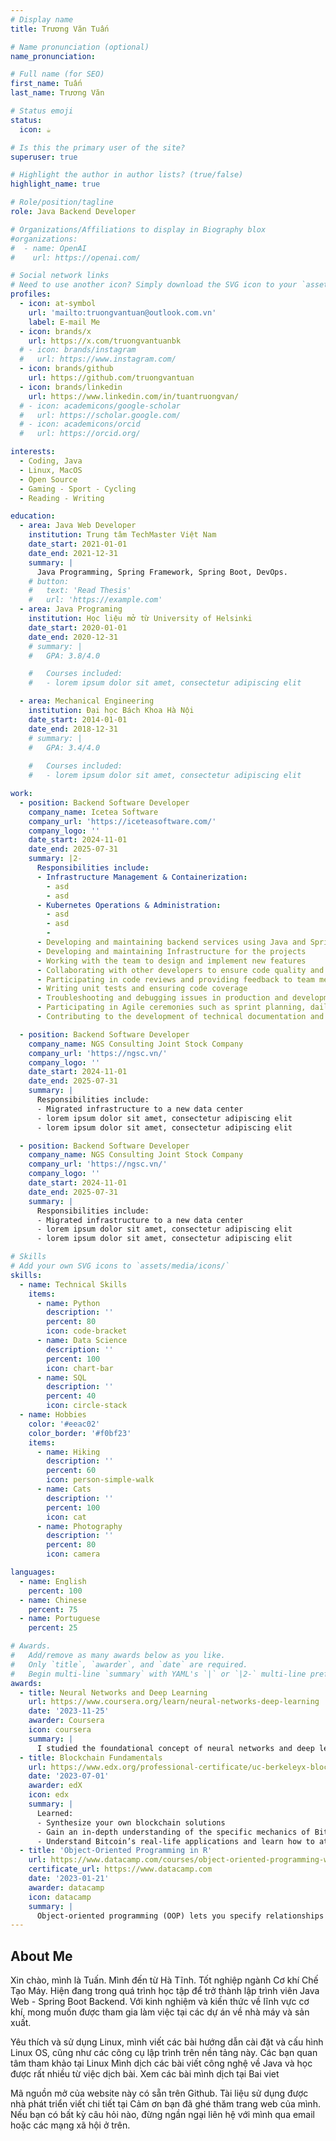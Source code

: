 ```yaml
---
# Display name
title: Trương Văn Tuấn

# Name pronunciation (optional)
name_pronunciation:

# Full name (for SEO)
first_name: Tuấn
last_name: Trương Văn

# Status emoji
status:
  icon: ☕️

# Is this the primary user of the site?
superuser: true

# Highlight the author in author lists? (true/false)
highlight_name: true

# Role/position/tagline
role: Java Backend Developer

# Organizations/Affiliations to display in Biography blox
#organizations:
#  - name: OpenAI
#    url: https://openai.com/

# Social network links
# Need to use another icon? Simply download the SVG icon to your `assets/media/icons/` folder.
profiles:
  - icon: at-symbol
    url: 'mailto:truongvantuan@outlook.com.vn'
    label: E-mail Me
  - icon: brands/x
    url: https://x.com/truongvantuanbk
  # - icon: brands/instagram
  #   url: https://www.instagram.com/
  - icon: brands/github
    url: https://github.com/truongvantuan
  - icon: brands/linkedin
    url: https://www.linkedin.com/in/tuantruongvan/
  # - icon: academicons/google-scholar
  #   url: https://scholar.google.com/
  # - icon: academicons/orcid
  #   url: https://orcid.org/

interests:
  - Coding, Java
  - Linux, MacOS
  - Open Source
  - Gaming - Sport - Cycling
  - Reading - Writing 

education:
  - area: Java Web Developer
    institution: Trung tâm TechMaster Việt Nam
    date_start: 2021-01-01
    date_end: 2021-12-31
    summary: |
      Java Programming, Spring Framework, Spring Boot, DevOps.
    # button:
    #   text: 'Read Thesis'
    #   url: 'https://example.com'
  - area: Java Programing
    institution: Học liệu mở từ University of Helsinki
    date_start: 2020-01-01
    date_end: 2020-12-31
    # summary: |
    #   GPA: 3.8/4.0

    #   Courses included:
    #   - lorem ipsum dolor sit amet, consectetur adipiscing elit

  - area: Mechanical Engineering
    institution: Đại học Bách Khoa Hà Nội
    date_start: 2014-01-01
    date_end: 2018-12-31
    # summary: |
    #   GPA: 3.4/4.0
      
    #   Courses included:
    #   - lorem ipsum dolor sit amet, consectetur adipiscing elit

work:
  - position: Backend Software Developer
    company_name: Icetea Software
    company_url: 'https://iceteasoftware.com/'
    company_logo: ''
    date_start: 2024-11-01
    date_end: 2025-07-31
    summary: |2-
      Responsibilities include:
      - Infrastructure Management & Containerization:
        - asd
        - asd
      - Kubernetes Operations & Administration:
        - asd
        - asd
        - 
      - Developing and maintaining backend services using Java and Spring Boot
      - Developing and maintaining Infrastructure for the projects
      - Working with the team to design and implement new features
      - Collaborating with other developers to ensure code quality and best practices
      - Participating in code reviews and providing feedback to team members
      - Writing unit tests and ensuring code coverage
      - Troubleshooting and debugging issues in production and development environments
      - Participating in Agile ceremonies such as sprint planning, daily stand-ups, and retrospectives
      - Contributing to the development of technical documentation and knowledge sharing within the team

  - position: Backend Software Developer
    company_name: NGS Consulting Joint Stock Company
    company_url: 'https://ngsc.vn/'
    company_logo: ''
    date_start: 2024-11-01
    date_end: 2025-07-31
    summary: |
      Responsibilities include:
      - Migrated infrastructure to a new data center
      - lorem ipsum dolor sit amet, consectetur adipiscing elit
      - lorem ipsum dolor sit amet, consectetur adipiscing elit

  - position: Backend Software Developer
    company_name: NGS Consulting Joint Stock Company
    company_url: 'https://ngsc.vn/'
    company_logo: ''
    date_start: 2024-11-01
    date_end: 2025-07-31
    summary: |
      Responsibilities include:
      - Migrated infrastructure to a new data center
      - lorem ipsum dolor sit amet, consectetur adipiscing elit
      - lorem ipsum dolor sit amet, consectetur adipiscing elit

# Skills
# Add your own SVG icons to `assets/media/icons/`
skills:
  - name: Technical Skills
    items:
      - name: Python
        description: ''
        percent: 80
        icon: code-bracket
      - name: Data Science
        description: ''
        percent: 100
        icon: chart-bar
      - name: SQL
        description: ''
        percent: 40
        icon: circle-stack
  - name: Hobbies
    color: '#eeac02'
    color_border: '#f0bf23'
    items:
      - name: Hiking
        description: ''
        percent: 60
        icon: person-simple-walk
      - name: Cats
        description: ''
        percent: 100
        icon: cat
      - name: Photography
        description: ''
        percent: 80
        icon: camera

languages:
  - name: English
    percent: 100
  - name: Chinese
    percent: 75
  - name: Portuguese
    percent: 25

# Awards.
#   Add/remove as many awards below as you like.
#   Only `title`, `awarder`, and `date` are required.
#   Begin multi-line `summary` with YAML's `|` or `|2-` multi-line prefix and indent 2 spaces below.
awards:
  - title: Neural Networks and Deep Learning
    url: https://www.coursera.org/learn/neural-networks-deep-learning
    date: '2023-11-25'
    awarder: Coursera
    icon: coursera
    summary: |
      I studied the foundational concept of neural networks and deep learning. By the end, I was familiar with the significant technological trends driving the rise of deep learning; build, train, and apply fully connected deep neural networks; implement efficient (vectorized) neural networks; identify key parameters in a neural network’s architecture; and apply deep learning to your own applications.
  - title: Blockchain Fundamentals
    url: https://www.edx.org/professional-certificate/uc-berkeleyx-blockchain-fundamentals
    date: '2023-07-01'
    awarder: edX
    icon: edx
    summary: |
      Learned:
      - Synthesize your own blockchain solutions
      - Gain an in-depth understanding of the specific mechanics of Bitcoin
      - Understand Bitcoin’s real-life applications and learn how to attack and destroy Bitcoin, Ethereum, smart contracts and Dapps, and alternatives to Bitcoin’s Proof-of-Work consensus algorithm
  - title: 'Object-Oriented Programming in R'
    url: https://www.datacamp.com/courses/object-oriented-programming-with-s3-and-r6-in-r
    certificate_url: https://www.datacamp.com
    date: '2023-01-21'
    awarder: datacamp
    icon: datacamp
    summary: |
      Object-oriented programming (OOP) lets you specify relationships between functions and the objects that they can act on, helping you manage complexity in your code. This is an intermediate level course, providing an introduction to OOP, using the S3 and R6 systems. S3 is a great day-to-day R programming tool that simplifies some of the functions that you write. R6 is especially useful for industry-specific analyses, working with web APIs, and building GUIs.
---
```


## About Me

Xin chào, mình là Tuấn. Mình đến từ Hà Tĩnh. Tốt nghiệp ngành Cơ khí Chế Tạo Máy. Hiện đang trong quá trình học tập để trở thành lập trình viên Java Web - Spring Boot Backend. Với kinh nghiệm và kiến thức về lĩnh vực cơ khí, mong muốn được tham gia làm việc tại các dự án về nhà máy và sản xuất.

Yêu thích và sử dụng Linux, mình viết các bài hướng dẫn cài đặt và cấu hình Linux OS, cũng như các công cụ lập trình trên nền tảng này. Các bạn quan tâm tham khảo tại Linux
Mình dịch các bài viết công nghệ về Java và học được rất nhiều từ việc dịch bài. Xem các bài mình dịch tại Bai viet

Mã nguồn mở của website này có sẵn trên Github. Tài liệu sử dụng được nhà phát triển viết chi tiết tại  Cảm ơn bạn đã ghé thăm trang web của mình. Nếu bạn có bất kỳ câu hỏi nào, đừng ngần ngại liên hệ với mình qua email hoặc các mạng xã hội ở trên.
